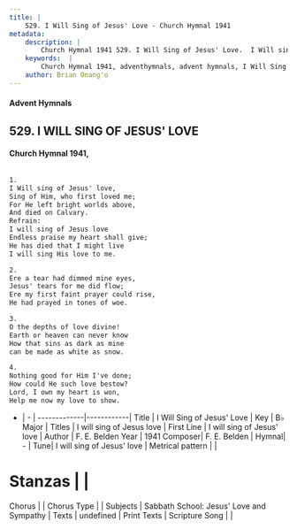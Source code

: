 ```yaml
---
title: |
    529. I Will Sing of Jesus' Love - Church Hymnal 1941
metadata:
    description: |
        Church Hymnal 1941 529. I Will Sing of Jesus' Love.  I Will sing of Jesus' love,  Sing of Him, who first loved me;  For He left bright worlds above,  And died on Calvary.  
    keywords:  |
        Church Hymnal 1941, adventhymnals, advent hymnals, I Will Sing of Jesus' Love, I will sing of Jesus' love . I will sing of Jesus love 
    author: Brian Onang'o
---
```


#### Advent Hymnals
## 529. I WILL SING OF JESUS' LOVE
####  Church Hymnal 1941,

```txt

1.
I Will sing of Jesus' love, 
Sing of Him, who first loved me; 
For He left bright worlds above, 
And died on Calvary. 
Refrain:
I will sing of Jesus love 
Endless praise my heart shall give; 
He has died that I might live 
I will sing His love to me. 

2.
Ere a tear had dimmed mine eyes, 
Jesus' tears for me did flow; 
Ere my first faint prayer could rise, 
He had prayed in tones of woe. 

3.
O the depths of love divine! 
Earth or heaven can never know 
How that sins as dark as mine 
can be made as white as snow. 

4.
Nothing good for Him I've done; 
How could He such love bestow? 
Lord, I own my heart is won, 
Help me now my love to show.

```

- |   -  |
-------------|------------|
Title | I Will Sing of Jesus' Love |
Key | B♭ Major |
Titles | I will sing of Jesus love  |
First Line | I will sing of Jesus' love  |
Author | F. E. Belden
Year | 1941
Composer| F. E. Belden |
Hymnal|  - |
Tune| I will sing of Jesus' love |
Metrical pattern | |
# Stanzas |  |
Chorus |  |
Chorus Type |  |
Subjects | Sabbath School: Jesus' Love and Sympathy |
Texts | undefined |
Print Texts | 
Scripture Song |  |
    
